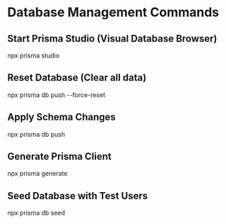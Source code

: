 # Database Management Commands

## Start Prisma Studio (Visual Database Browser)
npx prisma studio

## Reset Database (Clear all data)
npx prisma db push --force-reset

## Apply Schema Changes
npx prisma db push

## Generate Prisma Client
npx prisma generate

## Seed Database with Test Users
npx prisma db seed